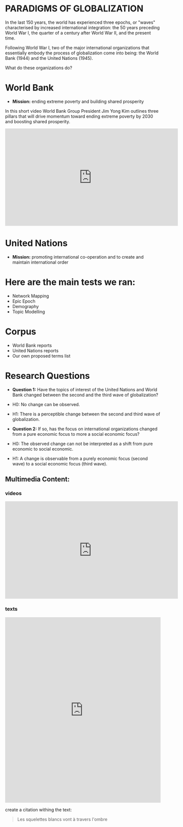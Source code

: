 # PARADIGMS OF GLOBALIZATION

In the last 150 years, the world has experienced three epochs, or "waves" characterised by increased international integration: the 50 years preceding World War I, the quarter of a century after World War II, and the present time.

Following World War I, two of the major international organizations that essentially embody the process of globalization come into being: the World Bank (1944) and the United Nations (1945). 

What do these organizations do? 

# World Bank
- **Mission:** ending extreme poverty and building shared prosperity

In this short video World Bank Group President Jim Yong Kim outlines three pillars that will drive momentum toward ending extreme poverty by 2030 and boosting shared prosperity.

<iframe width="560" height="315" src="https://www.youtube.com/embed/K21VDmQo8VI" frameborder="0" allowfullscreen></iframe>


# United Nations 
- **Mission:** promoting international co-operation and to create and maintain international order


# Here are the main tests we ran:
- Network Mapping
- Epic Epoch
- Demography
- Topic Modelling


# Corpus 
- World Bank reports 
- United Nations reports 
- Our own proposed terms list


# Research Questions

- **Question 1:** Have the topics of interest of the United Nations and World Bank changed between the second and the third wave of globalization?
- H0: No change can be observed. 
- H1: There is a perceptible change between the second and third wave of globalization.

- **Question 2:** If so, has the focus on international organizations changed from a pure economic focus to more a social economic focus? 
- H0: The observed change can not be interpreted as a shift from pure economic to social economic. 
- H1: A change is observable from a purely economic focus (second wave) to a social economic focus (third wave).



## Multimedia Content:


###  videos


<iframe width="560" height="315" src="https://www.youtube.com/watch?v=JXdX6wBT6fU" frameborder="0" allowfullscreen></iframe>

### texts


<iframe class="scribd_iframe_embed" src="https://www.scribd.com/embeds/341852935/content?start_page=1&view_mode=scroll&access_key=key-QBYckJevb4n2sVehoVJU&show_recommendations=true" data-auto-height="false" data-aspect-ratio="0.7068965517241379" scrolling="no" id="doc_93562" width="100%" height="600" frameborder="0"></iframe>


create a citation withing the text:

> Les squelettes blancs vont à travers l'ombre

